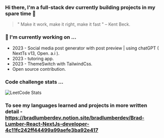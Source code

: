 ### Hi there, I'm a full-stack dev currently building projects in my spare time 👋 ###

> " Make it work, make it right, make it fast " – Kent Beck.

### 🔭 I'm currently working on ...
  - 2023 - Social media post generator with post preview | using chatGPT ( NextTs v13, Open. a.i ).
  - 2023 - tutoring app.
  - 2023 - ThemeSwitch with TailwindCss.
  - Open source contribution.
   
### Code challenge stats ...
![LeetCode Stats](https://leetcard.jacoblin.cool/user0171yr?theme=light&font=M%20PLUS%201%20Code&ext=heatmap)


### To see my languages learned and projects in more written detail - https://bradlumberdev.notion.site/bradlumberdev/Brad-Lumber-React-NextJs-developer-4c11fc242ff44499a99aefe3ba92e417

<!--
**codedevbrad/codedevbrad** is a ✨ _special_ ✨ repository because its `README.md` (this file) appears on your GitHub profile.

Here are some ideas to get you started:


- 🔭 I’m currently working on
- 👯 I’m looking to collaborate on ...
- 🤔 I’m looking for help with ...
- 💬 Ask me about ...
- 📫 How to reach me: ...
- 😄 Pronouns: ...
- ⚡ Fun fact: ...
-->
